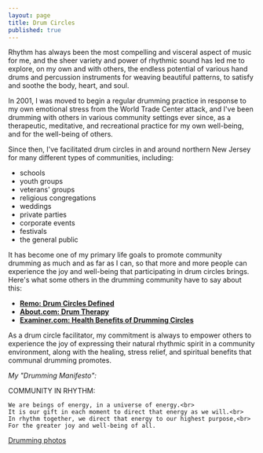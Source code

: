 ```yaml
---
layout: page
title: Drum Circles
published: true
---
```


Rhythm has always been the most compelling and visceral aspect of music for me, and the sheer variety and power of rhythmic sound has led me to explore, on my own and with others, the endless potential of various hand drums and percussion instruments for weaving beautiful patterns, to satisfy and soothe the body, heart, and soul. 

In 2001, I was moved to begin a regular drumming practice in response to my own emotional stress from the World Trade Center attack, and I've been drumming with others in various community settings ever since, as a therapeutic, meditative, and recreational practice for my own well-being, and for the well-being of others. 

<p class="before-list">Since then, I've facilitated drum circles in and around northern New Jersey for many different types of communities, including:</p>

- schools
- youth groups
- veterans' groups
- religious congregations
- weddings
- private parties
- corporate events
- festivals
- the general public 

<p class="before-list">It has become one of my primary life goals to promote community drumming as much and as far as I can, so that more and more people can experience the joy and well-being that participating in drum circles brings. Here's what some others in the drumming community have to say about this:</p>

- [**Remo: Drum Circles Defined**](http://www.remo.com/portal/pages/drum_circles/defined/Drum+Circles+Defined+Q+A.html)
- [**About.com: Drum Therapy**](http://healing.about.com/od/drums/a/drumtherapy.htm)
- [**Examiner.com: Health Benefits of Drumming Circles**](http://www.examiner.com/article/research-identifies-health-benefits-from-participation-drumming-circles)      

As a drum circle facilitator, my commitment is always to empower others to experience the joy of expressing their natural rhythmic spirit in a community environment, along with the healing, stress relief, and spiritual benefits that communal drumming promotes. 

<p class="before-blockquote"><em>My "Drumming Manifesto":</em></p>

<div class="well manifesto">
  COMMUNITY IN RHYTHM:    
  <p>   
  
    We are beings of energy, in a universe of energy.<br>
    It is our gift in each moment to direct that energy as we will.<br>
    In rhythm together, we direct that energy to our highest purpose,<br>
    For the greater joy and well-being of all.
  </p>
</div>


[Drumming photos](https://www.facebook.com/danamcc/photos)